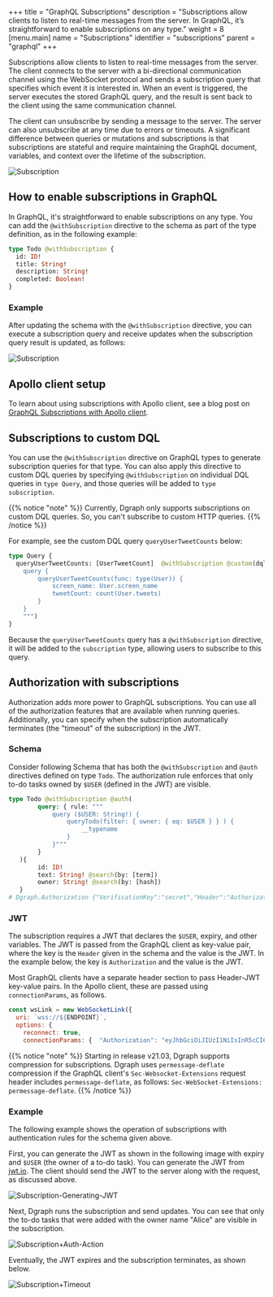 +++
title = "GraphQL Subscriptions"
description = "Subscriptions allow clients to listen to real-time messages from the server. In GraphQL, it’s straightforward to enable subscriptions on any type."
weight = 8
[menu.main]
  name = "Subscriptions"
  identifier = "subscriptions"
  parent = "graphql"
+++

Subscriptions allow clients to listen to real-time messages from the server. The client connects to the server with a bi-directional communication channel using the WebSocket protocol and sends a subscription query that specifies which event it is interested in. When an event is triggered, the server executes the stored GraphQL query, and the result is sent back to the client using the same communication channel.

The client can unsubscribe by sending a message to the server. The server can also unsubscribe at any time due to errors or timeouts. A significant difference between queries or mutations and subscriptions is that subscriptions are stateful and require maintaining the GraphQL document, variables, and context over the lifetime of the subscription.

![Subscription](/images/graphql/subscription_flow.png "Subscription in GraphQL")

## How to enable subscriptions in GraphQL

In GraphQL, it's straightforward to enable subscriptions on any type. You can add the `@withSubscription` directive to the schema as part of the type definition, as in the following example:

```graphql
type Todo @withSubscription {
  id: ID!
  title: String!
  description: String!
  completed: Boolean!
}
```

### Example

After updating the schema with the `@withSubscription` directive, you can execute a subscription query and receive updates when the subscription query result is updated, as follows:

![Subscription](/images/graphql/subscription_example.gif "Subscription Example")

## Apollo client setup

To learn about using subscriptions with Apollo client, see a blog post on [GraphQL Subscriptions with Apollo client](https://dgraph.io/blog/post/how-does-graphql-subscription/).

## Subscriptions to custom DQL

You can use the `@withSubscription` directive on GraphQL types to generate subscription queries for that type.
You can also apply this directive to custom DQL queries by specifying `@withSubscription` on individual DQL queries in `type Query`,
and those queries will be added to `type subscription`.

{{% notice "note" %}}
Currently, Dgraph only supports subscriptions on custom DQL queries. So, you
can't subscribe to custom HTTP queries.
{{% /notice %}}

For example, see the custom DQL query `queryUserTweetCounts` below:

```graphql
type Query {
  queryUserTweetCounts: [UserTweetCount]  @withSubscription @custom(dql: """
	query {
		queryUserTweetCounts(func: type(User)) {
			screen_name: User.screen_name
			tweetCount: count(User.tweets)
		}
	}
	""")
}
```

Because the `queryUserTweetCounts` query has a `@withSubscription` directive, it
will be added to the `subscription` type, allowing users to subscribe to this query.

## Authorization with subscriptions

Authorization adds more power to GraphQL subscriptions. You can use all of the authorization features that are available when running queries.
Additionally, you can specify when the subscription automatically terminates (the "timeout" of the subscription) in the JWT. 

### Schema
Consider following Schema that has both the `@withSubscription` and `@auth` directives defined on type `Todo`. The authorization rule enforces that only to-do tasks owned by `$USER` (defined in the JWT) are visible.

```graphql
type Todo @withSubscription @auth(
    	query: { rule: """
    		query ($USER: String!) {
    			queryTodo(filter: { owner: { eq: $USER } } ) {
    				__typename
    			}
   			}"""
     	}
   ){
        id: ID!
    	text: String! @search(by: [term])
     	owner: String! @search(by: [hash])
   }
# Dgraph.Authorization {"VerificationKey":"secret","Header":"Authorization","Namespace":"https://dgraph.io","Algo":"HS256"}
```

### JWT

The subscription requires a JWT that declares the `$USER`, expiry, and other variables. 
The JWT is passed from the GraphQL client as key-value pair, where the key is the `Header` given in the schema and the value is the JWT.
In the example below, the key is `Authorization` and the value is the JWT. 

Most GraphQL clients have a separate header section to pass Header-JWT key-value pairs. In the Apollo client, these are passed
using `connectionParams`, as follows.

```javascript
const wsLink = new WebSocketLink({
  uri: `wss://${ENDPOINT}`,
  options: {
    reconnect: true,
    connectionParams: {  "Authorization": "eyJhbGciOiJIUzI1NiIsInR5cCI6IkpXVCJ9.eyJleHAiOjE2OTAxMjg2MjIsImh0dHBzOi8vZGdyYXBoLmlvIjp7IlJPTEUiOiJVU0VSIiwiVVNFUiI6IkFsaWNlIn0sImlzcyI6InRlc3QifQ.6AODlumsk9kbnwZHwy08l40PeqEmBHqK4E_ozNjQpuI", },});
```

{{% notice "note" %}}
Starting in release v21.03, Dgraph supports compression for subscriptions.
Dgraph uses `permessage-deflate` compression if the GraphQL client's
`Sec-Websocket-Extensions` request header includes `permessage-deflate`, as follows:
`Sec-WebSocket-Extensions: permessage-deflate`.
{{% /notice %}}

### Example

The following example shows the operation of subscriptions with authentication rules for the schema given above.

First, you can generate the JWT as shown in the following image with expiry and `$USER` (the owner of a to-do task).
You can generate the JWT from [jwt.io](https://jwt.io/). The client should send the JWT to the server along with the request, as discussed above.

![Subscription-Generating-JWT](/images/graphql/Generating-JWT.png "Subscription with Auth Example")

Next, Dgraph runs the subscription and send updates. You can see that only the to-do tasks that were added with the owner name "Alice" are visible in the subscription.

![Subscription+Auth-Action](/images/graphql/Auth-Action.gif "Subscription with Auth Example")


Eventually, the JWT expires and the subscription terminates, as shown below.

![Subscription+Timeout](/images/graphql/Subscription-Timeout.gif "Subscription with Auth Example")

